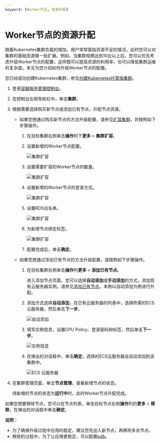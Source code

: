 ```yaml
---
keyword: [Worker节点, 资源升配]
---
```


# Worker节点的资源升配

随着Kubernetes集群负载的增加，用户常常面临资源不足的情况，此时您可以对集群的基础资源做一些扩展。例如，当集群规模达到10台以上后，您可以优先考虑升级Worker节点的配置，这样既可以提高资源的利用率，也可以降低集群运维的复杂度。本文为您介绍如何升级Worker节点的配置。

您已经成功创建Kubernetes集群，参见[创建Kubernetes托管版集群](/cn.zh-CN/Kubernetes集群用户指南/集群/创建集群/创建Kubernetes托管版集群.md)。

1.  登录[容器服务管理控制台](https://cs.console.aliyun.com)。

2.  在控制台左侧导航栏中，单击**集群**。

3.  根据需要选择购买新节点或添加已有节点，升配节点资源。

    -   如果您想通过购买新节点的方法升级配置，请参见[扩容集群](/cn.zh-CN/Kubernetes集群用户指南/集群/扩容集群.md)，并按照如下步骤操作。
        1.  在目标集群右侧单击**操作**列下**更多** \> **集群扩容**。
        2.  设置新增的Worker节点配置。

            ![集群扩容](https://static-aliyun-doc.oss-accelerate.aliyuncs.com/assets/img/zh-CN/3528079951/p50574.png)

        3.  设置需要扩容的Worker节点的数量。

            ![集群扩容](https://static-aliyun-doc.oss-accelerate.aliyuncs.com/assets/img/zh-CN/3528079951/p10905.png)

        4.  设置新增的Worker节点的登录方式。

            ![集群扩容](https://static-aliyun-doc.oss-accelerate.aliyuncs.com/assets/img/zh-CN/7463659951/p9041.png)

        5.  设置RDS白名单。

            ![集群扩容](https://static-aliyun-doc.oss-accelerate.aliyuncs.com/assets/img/zh-CN/7463659951/p21270.png)

        6.  为新增节点绑定标签。

            ![集群扩容](https://static-aliyun-doc.oss-accelerate.aliyuncs.com/assets/img/zh-CN/7463659951/p50326.png)

        7.  配置完成后，单击**确定**。
    -   如果您想通过添加已有节点的方法升级配置，请按照如下步骤操作。
        1.  在目标集群右侧单击**操作**列**更多** \> **添加已有节点**。

            进入添加节点页面，您可以选择**自动添加**或**手动添加**的方式，添加现有云服务器实例。请参见[添加已有节点](/cn.zh-CN/Kubernetes集群用户指南/节点与节点池/节点/添加已有节点.md)。本例以自动添加为例进行升配。

        2.  添加方式选择**自动添加**，在已有云服务器的列表中，选择所需的ECS云服务器，然后单击**下一步**。

            ![自动添加](https://static-aliyun-doc.oss-accelerate.aliyuncs.com/assets/img/zh-CN/7463659951/p10826.png)

        3.  填写实例信息，设置CPU Policy、登录密码和标签，然后单击**下一步**。

            ![实例信息](https://static-aliyun-doc.oss-accelerate.aliyuncs.com/assets/img/zh-CN/7463659951/p10827.png)

        4.  在弹出的对话框中，单击**确定**，选择的ECS云服务器会自动添加到该集群中。

            ![ ECS 云服务器](https://static-aliyun-doc.oss-accelerate.aliyuncs.com/assets/img/zh-CN/7463659951/p10828.png)

4.  在集群管理页面，单击**节点管理**，查看新增节点的状态。

    待新增的节点的状态为**运行中**时，此时Worker节点升配完成。


如果您想要移除节点，您可以在节点列表，单击目标节点右侧**操作**列的**更多** \> **移除**，在弹出的对话框中单击**确定**。

**说明：**

-   为了确保升级过程中应用的稳定，建议您先加入新节点，再移除多余节点。
-   移除的过程中，为了让应用更稳定，可以配置[pdb](https://kubernetes.io/docs/concepts/workloads/pods/disruptions/)。

